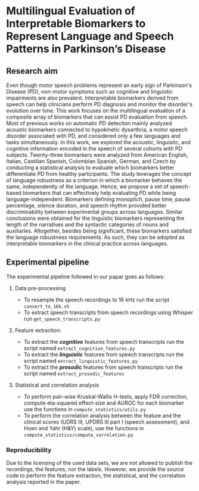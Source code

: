 # Multilingual Evaluation of Interpretable Biomarkers to Represent Language and Speech Patterns in Parkinson’s Disease

## Research aim 

Even though motor speech problems represent an early sign of Parkinson's Disease (PD), non-motor symptoms such as cognitive and linguistic impairments are also prevalent. Interpretable biomarkers derived from speech can help clinicians perform PD diagnosis and monitor the disorder's evolution over time. This work focuses on the multilingual evaluation of a composite array of biomarkers that can assist PD evaluation from speech. Most of previous works on automatic PD detection mainly analyzed acoustic biomarkers connected to hypokinetic dysarthria, a motor speech disorder associated with PD, and considered only a few languages and tasks simultaneously. In this work, we explored the acoustic, linguistic, and cognitive information encoded in the speech of several cohorts with PD subjects. Twenty-three biomarkers were analyzed from American English, Italian, Castilian Spanish, Colombian Spanish, German, and Czech by conducting a statistical analysis to evaluate which biomarkers better differentiate PD from healthy participants. The study leverages the concept of language robustness as a criterion in which a biomarker behaves the same, independently of the language. Hence, we propose a set of speech-based biomarkers that can effectively help evaluating PD while being language-independent. Biomarkers defining monopitch, pause time, pause percentage, silence duration, and speech rhythm provided better discriminability between experimental groups across languages. Similar conclusions were obtained for the linguistic biomarkers representing the length of the narratives and the syntactic categories of nouns and auxiliaries. Altogether, besides being significant, these biomarkers satisfied the language robustness requirements. As such, they can be adopted as interpretable biomarkers in the clinical practice across languages.

## Experimental pipeline 

The experimental pipeline followed in our papar goes as follows:

1) Data pre-processing 
   - To resample the speech recordings to 16 kHz run the script ```convert_to_16k.sh```
   - To extract speech transcripts from speech recordings using Whisper run ```get_speech_transcripts.py```

2) Feature extraction:

   - To extract the ***cognitive*** features from speech transcripts run the script named ```extract_cognitive_features.py```
   - To extract the ***linguistic*** features from speech transcripts run the script named ```extract_linguistic_features.py```
   - To extract the ***prosodic*** features from speech transcripts run the script named  ```extract_prosodic_features```

3) Statistical and correlation analysis

   - To perform pair-wise Kruskal-Wallis H-tests, apply FDR correction, compute eta-squared effect-size and AUROC for each biomarker use the functions in ```compute_statistics/utils.py```
   - To perform the correlation analysis between the feature and the clinical scores (UDRS III, UPDRS III part I (speech assessment), and Hoen and Yahr (H\&Y) scale), use the functions in  ```compute_statistics/compute_correlation.py```
  

### Reproducibility

Due to the licensing of the used data sets, we are not allowed to publish the recordings, the features, nor the labels. However, we provide the source code to perform the feature extraction, the statistical, and the correlation analysis reported in the paper. 


